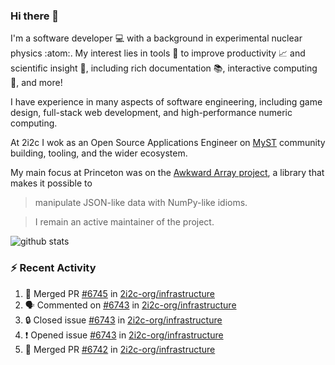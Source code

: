 ### Hi there 👋 

I'm a software developer 💻 with a background in experimental nuclear physics :atom:. My interest lies in tools :wrench: to improve productivity :chart_with_upwards_trend: and scientific insight :telescope:, including rich documentation 📚, interactive computing 🧮, and more! 

I have experience in many aspects of software engineering, including game design, full-stack web development, and high-performance numeric computing. 

At 2i2c I wok as an Open Source Applications Engineer on [MyST](https://github.com/jupyter-book/mystmd) community building, tooling, and the wider ecosystem. 

My main focus at Princeton was on the [Awkward Array project](awkward-array.org/), a library that makes it possible to 
> manipulate JSON-like data with NumPy-like idioms.

> I remain an active maintainer of the project. 

![github stats](https://github-readme-stats.vercel.app/api?username=agoose77&show_icons=true&hide_rank=true&hide_title=true&bg_color=30,e76445,904e95&text_color=efe3ec&icon_color=efe3ec)
<!--
**agoose77/agoose77** is a ✨ _special_ ✨ repository because its `README.md` (this file) appears on your GitHub profile.

Here are some ideas to get you started:

- 🔭 I’m currently working on ...
- 🌱 I’m currently learning ...
- 👯 I’m looking to collaborate on ...
- 🤔 I’m looking for help with ...
- 💬 Ask me about ...
- 📫 How to reach me: ...
- 😄 Pronouns: ...
- ⚡ Fun fact: ...
-->

### :zap: Recent Activity

<!--START_SECTION:activity-->
1. 🎉 Merged PR [#6745](https://github.com/2i2c-org/infrastructure/pull/6745) in [2i2c-org/infrastructure](https://github.com/2i2c-org/infrastructure)
2. 🗣 Commented on [#6743](https://github.com/2i2c-org/infrastructure/issues/6743#issuecomment-3272005062) in [2i2c-org/infrastructure](https://github.com/2i2c-org/infrastructure)
3. 🔒 Closed issue [#6743](https://github.com/2i2c-org/infrastructure/issues/6743) in [2i2c-org/infrastructure](https://github.com/2i2c-org/infrastructure)
4. ❗ Opened issue [#6743](https://github.com/2i2c-org/infrastructure/issues/6743) in [2i2c-org/infrastructure](https://github.com/2i2c-org/infrastructure)
5. 🎉 Merged PR [#6742](https://github.com/2i2c-org/infrastructure/pull/6742) in [2i2c-org/infrastructure](https://github.com/2i2c-org/infrastructure)
<!--END_SECTION:activity-->
